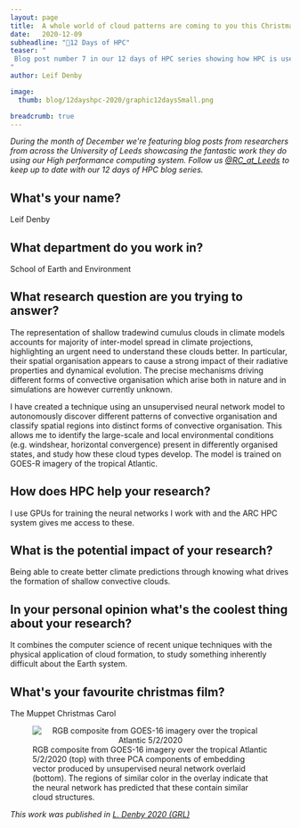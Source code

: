 ```yaml
---
layout: page
title:  A whole world of cloud patterns are coming to you this Christmas
date:   2020-12-09
subheadline: "🎄12 Days of HPC"
teaser: "
 Blog post number 7 in our 12 days of HPC series showing how HPC is used to study clouds and the climate!
"
author: Leif Denby

image:
  thumb: blog/12dayshpc-2020/graphic12daysSmall.png

breadcrumb: true
---
```


_During the month of December we're featuring blog posts from researchers from across the University of Leeds showcasing the fantastic work they do using our High performance computing system. Follow us [@RC_at_Leeds](https://twitter.com/RC_at_leeds) to keep up to date with our 12 days of HPC blog series._

## What's your name?

Leif Denby

## What department do you work in?

School of Earth and Environment

## What research question are you trying to answer?

The representation of shallow tradewind cumulus clouds in climate models accounts for majority of inter-model spread in climate projections, highlighting an urgent need to understand these clouds better. In particular, their spatial organisation appears to cause a strong impact of their radiative properties and dynamical evolution. The precise mechanisms driving different forms of convective organisation which arise both in nature and in simulations are however currently unknown.

I have created a technique using an unsupervised neural network model to autonomously discover different patterns of convective organisation and classify spatial regions into distinct forms of convective organisation. This allows me to identify the large-scale and local environmental conditions (e.g. windshear, horizontal convergence) present in differently organised states, and study how these cloud types develop. The model is trained on GOES-R imagery of the tropical Atlantic.


## How does HPC help your research?

I use GPUs for training the neural networks I work with and the ARC HPC system gives me access to these.

## What is the potential impact of your research?

Being able to create better climate predictions through knowing what drives the formation of shallow convective clouds.

## In your personal opinion what's the coolest thing about your research?

It combines the computer science of recent unique techniques with the physical application of cloud formation, to study something inherently difficult about the Earth system.

## What's your favourite christmas film?

The Muppet Christmas Carol

<figure>
  <div style="text-align:center;">
    <img src='/images/blog/12dayshpc-2020/day7/goes16_202002051.crop_Leif Denby.gif' alt='RGB composite from GOES-16 imagery over the tropical Atlantic 5/2/2020'/>
  </div>
  <figcaption>
RGB composite from GOES-16 imagery over the tropical Atlantic 5/2/2020 (top) with three PCA components of embedding vector produced by unsupervised neural network overlaid (bottom). The regions of similar color in the overlay indicate that the neural network has predicted that these contain similar cloud structures.
  </figcaption>
</figure>

_This work was published in [L. Denby 2020 (GRL)](https://agupubs.onlinelibrary.wiley.com/doi/10.1029/2019GL085190)_